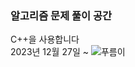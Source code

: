 ### 알고리즘 문제 풀이 공간 <br>
C++을 사용합니다 <br>
2023년 12월 27일 ~
![푸름이](https://github.com/yaewon0411/algorithm/assets/44336444/c5bd68b4-deb6-4ab0-b881-05a4c9cc5d89)
